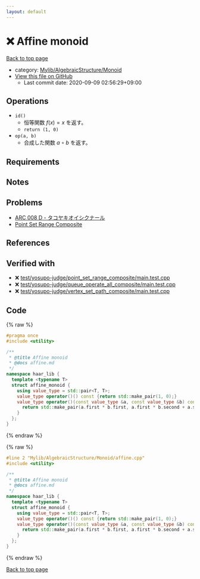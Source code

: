 ```yaml
---
layout: default
---
```


<!-- mathjax config similar to math.stackexchange -->
<script type="text/javascript" async
  src="https://cdnjs.cloudflare.com/ajax/libs/mathjax/2.7.5/MathJax.js?config=TeX-MML-AM_CHTML">
</script>
<script type="text/x-mathjax-config">
  MathJax.Hub.Config({
    TeX: { equationNumbers: { autoNumber: "AMS" }},
    tex2jax: {
      inlineMath: [ ['$','$'] ],
      processEscapes: true
    },
    "HTML-CSS": { matchFontHeight: false },
    displayAlign: "left",
    displayIndent: "2em"
  });
</script>

<script type="text/javascript" src="https://cdnjs.cloudflare.com/ajax/libs/jquery/3.4.1/jquery.min.js"></script>
<script src="https://cdn.jsdelivr.net/npm/jquery-balloon-js@1.1.2/jquery.balloon.min.js" integrity="sha256-ZEYs9VrgAeNuPvs15E39OsyOJaIkXEEt10fzxJ20+2I=" crossorigin="anonymous"></script>
<script type="text/javascript" src="../../../../assets/js/copy-button.js"></script>
<link rel="stylesheet" href="../../../../assets/css/copy-button.css" />


# :x: Affine monoid

<a href="../../../../index.html">Back to top page</a>

* category: <a href="../../../../index.html#b9ce8b1117f3871719e4d3859e7574c9">Mylib/AlgebraicStructure/Monoid</a>
* <a href="{{ site.github.repository_url }}/blob/master/Mylib/AlgebraicStructure/Monoid/affine.cpp">View this file on GitHub</a>
    - Last commit date: 2020-09-09 02:56:29+09:00




## Operations

- `id()`
	- 恒等関数 $f(x) = x$ を返す。
	- `return (1, 0)`
- `op(a, b)`
	- 合成した関数 $a \circ b$ を返す。

## Requirements

## Notes

## Problems

- [ARC 008 D - タコヤキオイシクナール](https://atcoder.jp/contests/arc008/tasks/arc008_4)
- [Point Set Range Composite](https://judge.yosupo.jp/problem/point_set_range_composite)

## References



## Verified with

* :x: <a href="../../../../verify/test/yosupo-judge/point_set_range_composite/main.test.cpp.html">test/yosupo-judge/point_set_range_composite/main.test.cpp</a>
* :x: <a href="../../../../verify/test/yosupo-judge/queue_operate_all_composite/main.test.cpp.html">test/yosupo-judge/queue_operate_all_composite/main.test.cpp</a>
* :x: <a href="../../../../verify/test/yosupo-judge/vertex_set_path_composite/main.test.cpp.html">test/yosupo-judge/vertex_set_path_composite/main.test.cpp</a>


## Code

<a id="unbundled"></a>
{% raw %}
```cpp
#pragma once
#include <utility>

/**
 * @title Affine monoid
 * @docs affine.md
 */
namespace haar_lib {
  template <typename T>
  struct affine_monoid {
    using value_type = std::pair<T, T>;
    value_type operator()() const {return std::make_pair(1, 0);}
    value_type operator()(const value_type &a, const value_type &b) const {
      return std::make_pair(a.first * b.first, a.first * b.second + a.second);
    }
  };
}

```
{% endraw %}

<a id="bundled"></a>
{% raw %}
```cpp
#line 2 "Mylib/AlgebraicStructure/Monoid/affine.cpp"
#include <utility>

/**
 * @title Affine monoid
 * @docs affine.md
 */
namespace haar_lib {
  template <typename T>
  struct affine_monoid {
    using value_type = std::pair<T, T>;
    value_type operator()() const {return std::make_pair(1, 0);}
    value_type operator()(const value_type &a, const value_type &b) const {
      return std::make_pair(a.first * b.first, a.first * b.second + a.second);
    }
  };
}

```
{% endraw %}

<a href="../../../../index.html">Back to top page</a>

